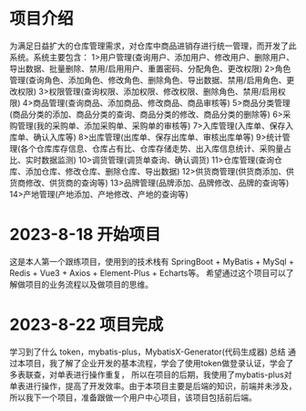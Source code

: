 # 项目介绍
为满足日益扩大的仓库管理需求，对仓库中商品进销存进行统一管理，而开发了此系统。系统主要包含：
1>用户管理(查询用户、添加用户、修改用户、删除用户、导出数据、批量删除、禁用/启用用户、重置密码、分配角色、更改权限)
2>角色管理(查询角色、添加角色、修改角色、删除角色、导出数据、禁用/启用角色、更改权限)
3>权限管理(查询权限、添加权限、修改权限、删除角色、禁用/启用权限)
4>商品管理(查询商品、添加商品、修改商品、商品审核等)
5>商品分类管理(商品分类的添加、商品分类的查询、商品分类的修改、商品分类的删除等)
6>采购管理(我的采购单、添加采购单、采购单的审核等)
7>入库管理(入库单、保存入库单、确认入库等)
8>出库管理(出库单、保存出库单、审核出库单等)
9>统计管理(各个仓库库存信息、仓库占有比、仓库存储走势、出入库信息统计、采购量占比、实时数据监测)
10>调货管理(调货单查询、确认调货)
11>仓库管理(查询仓库、添加仓库、修改仓库、删除仓库、导出数据)
12>供货商管理(供货商添加、供货商修改、供货商的查询等)
13>品牌管理(品牌添加、品牌修改、品牌的查询等)
14>产地管理(产地添加、产地修改、产地的查询等)

# 2023-8-18 开始项目
这是本人第一个跟练项目，使用到的技术栈有
SpringBoot + MyBatis + MySql + Redis + Vue3 + Axios + Element-Plus + Echarts等。
希望通过这个项目可以了解做项目的业务流程以及做项目的思维。

# 2023-8-22 项目完成
学习到了什么
token，mybatis-plus，MybatisX-Generator(代码生成器)
总结
通过本项目，我了解了企业开发的基本流程，学会了使用token做登录认证，学会了多表联查，对单表进行操作重复，
所以在项目的后期，我使用了mybatis-plus对单表进行操作，提高了开发效率。由于本项目主要是后端的知识，前端并未涉及，所以我下一个项目，准备跟做一个用户中心项目，该项目包括前后端。
